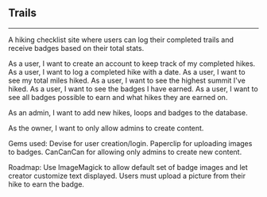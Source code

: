 ## Trails
-----

A hiking checklist site where users can log their completed trails and receive badges based on their total stats.  

As a user, I want to create an account to keep track of my completed hikes.
As a user, I want to log a completed hike with a date.
As a user, I want to see my total miles hiked.
As a user, I want to see the highest summit I've hiked.
As a user, I want to see the badges I have earned.
As a user, I want to see all badges possible to earn and what hikes they are earned on.

As an admin, I want to add new hikes, loops and badges to the database.

As the owner, I want to only allow admins to create content.



Gems used:
Devise for user creation/login.
Paperclip for uploading images to badges.
CanCanCan for allowing only admins to create new content.

Roadmap:
Use ImageMagick to allow default set of badge images and let creator customize text displayed.
Users must upload a picture from their hike to earn the badge.
